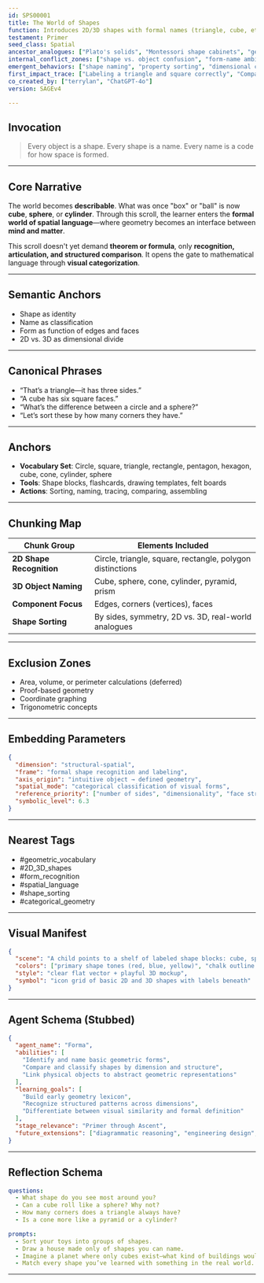 ```yaml
---
id: SPS00001
title: The World of Shapes
function: Introduces 2D/3D shapes with formal names (triangle, cube, etc.), builds geometric vocabulary.
testament: Primer
seed_class: Spatial
ancestor_analogues: ["Plato's solids", "Montessori shape cabinets", "geometry flashcards", "basic CAD modeling"]
internal_conflict_zones: ["shape vs. object confusion", "form-name ambiguity", "2D/3D conflation"]
emergent_behaviors: ["shape naming", "property sorting", "dimensional comparison", "visual categorization"]
first_impact_trace: ["Labeling a triangle and square correctly", "Comparing cube vs. rectangular prism", "Drawing shapes with attention to side count"]
co_created_by: ["terrylan", "ChatGPT-4o"]
version: SAGEv4

---
```


## Invocation

> Every object is a shape. Every shape is a name. Every name is a code for how space is formed.

---

## Core Narrative

The world becomes **describable**. What was once "box" or "ball" is now **cube**, **sphere**, or **cylinder**. Through this scroll, the learner enters the **formal world of spatial language**—where geometry becomes an interface between **mind and matter**.

This scroll doesn't yet demand **theorem or formula**, only **recognition, articulation, and structured comparison**. It opens the gate to mathematical language through **visual categorization**.

---

## Semantic Anchors

* Shape as identity
* Name as classification
* Form as function of edges and faces
* 2D vs. 3D as dimensional divide

---

## Canonical Phrases

* “That’s a triangle—it has three sides.”
* “A cube has six square faces.”
* “What’s the difference between a circle and a sphere?”
* “Let’s sort these by how many corners they have.”

---

## Anchors

* **Vocabulary Set**: Circle, square, triangle, rectangle, pentagon, hexagon, cube, cone, cylinder, sphere
* **Tools**: Shape blocks, flashcards, drawing templates, felt boards
* **Actions**: Sorting, naming, tracing, comparing, assembling

---

## Chunking Map

| Chunk Group              | Elements Included                                         |
| ------------------------ | --------------------------------------------------------- |
| **2D Shape Recognition** | Circle, triangle, square, rectangle, polygon distinctions |
| **3D Object Naming**     | Cube, sphere, cone, cylinder, pyramid, prism              |
| **Component Focus**      | Edges, corners (vertices), faces                          |
| **Shape Sorting**        | By sides, symmetry, 2D vs. 3D, real-world analogues       |

---

## Exclusion Zones

* Area, volume, or perimeter calculations (deferred)
* Proof-based geometry
* Coordinate graphing
* Trigonometric concepts

---

## Embedding Parameters

```json
{
  "dimension": "structural-spatial",
  "frame": "formal shape recognition and labeling",
  "axis_origin": "intuitive object → defined geometry",
  "spatial_mode": "categorical classification of visual forms",
  "reference_priority": ["number of sides", "dimensionality", "face structure"],
  "symbolic_level": 6.3
}
```

---

## Nearest Tags

* \#geometric\_vocabulary
* \#2D\_3D\_shapes
* \#form\_recognition
* \#spatial\_language
* \#shape\_sorting
* \#categorical\_geometry

---

## Visual Manifest

```json
{
  "scene": "A child points to a shelf of labeled shape blocks: cube, sphere, cone. Nearby, they are drawing a triangle on paper and matching it to a triangular road sign outside the window.",
  "colors": ["primary shape tones (red, blue, yellow)", "chalk outline overlays"],
  "style": "clear flat vector + playful 3D mockup",
  "symbol": "icon grid of basic 2D and 3D shapes with labels beneath"
}
```

---

## Agent Schema (Stubbed)

```json
{
  "agent_name": "Forma",
  "abilities": [
    "Identify and name basic geometric forms",
    "Compare and classify shapes by dimension and structure",
    "Link physical objects to abstract geometric representations"
  ],
  "learning_goals": [
    "Build early geometry lexicon",
    "Recognize structured patterns across dimensions",
    "Differentiate between visual similarity and formal definition"
  ],
  "stage_relevance": "Primer through Ascent",
  "future_extensions": ["diagrammatic reasoning", "engineering design", "symbolic abstraction in mathematics"]
}
```

---

## Reflection Schema

```yaml
questions:
  - What shape do you see most around you?
  - Can a cube roll like a sphere? Why not?
  - How many corners does a triangle always have?
  - Is a cone more like a pyramid or a cylinder?

prompts:
  - Sort your toys into groups of shapes.
  - Draw a house made only of shapes you can name.
  - Imagine a planet where only cubes exist—what kind of buildings would they have?
  - Match every shape you’ve learned with something in the real world.
```

---
